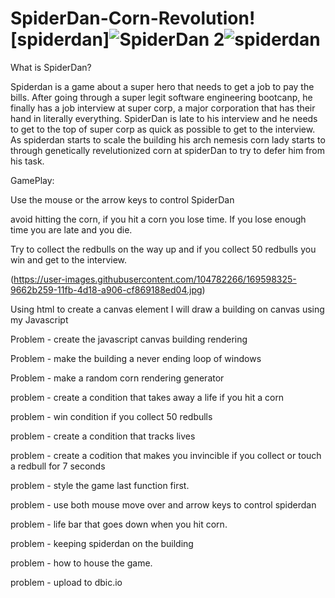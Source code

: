 # SpiderDan-Corn-Revolution![spiderdan]![SpiderDan 2](https://user-images.githubusercontent.com/104782266/169607623-53271295-e5c8-4f79-85d6-76f9808ff17b.jpg)![spiderdan](https://user-images.githubusercontent.com/104782266/169607632-37dbe3c5-249e-42b7-9cf8-1cbe05fd4ed5.jpg)



What is SpiderDan?

Spiderdan is a game about a super hero that needs to get a job to pay the bills. After going through a super legit software engineering bootcanp, he finally has a job interview at super corp, a major corporation that has their hand in literally everything. SpiderDan is late to his interview and he needs to get to the top of super corp as quick as possible to get to the interview. As spiderdan starts to scale the building his arch nemesis corn lady starts to through genetically revelutionized corn at spiderDan to try to defer him from his task. 


GamePlay:

Use the mouse or the arrow keys to control SpiderDan 

avoid hitting the corn, if you hit a corn you lose time. If you lose enough time you are late and you die. 

Try to collect the redbulls on the way up and if you collect 50 redbulls you win and get to the interview. 

(https://user-images.githubusercontent.com/104782266/169598325-9662b259-11fb-4d18-a906-cf869188ed04.jpg)

Using html to create a canvas element I will draw a building on canvas using my Javascript 

Problem - create the javascript canvas building rendering 

Problem - make the building a never ending loop of windows 

Problem - make a random corn rendering generator

problem - create a condition that takes away a life if you hit a corn

problem - win condition if you collect 50 redbulls

problem - create a condition that tracks lives

problem - create a codition that makes you invincible if you collect or touch a redbull for 7 seconds

problem - style the game last function first. 

problem - use both mouse move over and arrow keys to control spiderdan 

problem - life bar that goes down when you hit corn. 

problem - keeping spiderdan on the building 

problem - how to house the game. 

problem - upload to dbic.io


